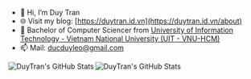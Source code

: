 - 👋 Hi, I’m Duy Tran
- 🌐 Visit my blog: [https://duytran.id.vn](https://duytran.id.vn/about)
- 👀 Bachelor of Computer Sciencer from [University of Information Technology - Vietnam National University (UIT - VNU-HCM)](https://en.uit.edu.vn/overview-vnuhcm-university-information-technology)
- 📫 Mail: ducduyleo@gmail.com

<img align="left" alt="DuyTran's GitHub Stats" src="https://github-readme-stats.vercel.app/api?username=hdduytran&show_icons=true&theme=tokyonight" /> 
<img align="left" alt="DuyTran's GitHub Stats" src="https://github-readme-stats.vercel.app/api/top-langs/?username=hdduytran&layout=compact&theme=tokyonight" />



<!---
ducduy2k/ducduy2k is a ✨ special ✨ repository because its `README.md` (this file) appears on your GitHub profile.
You can click the Preview link to take a look at your changes.
--->
